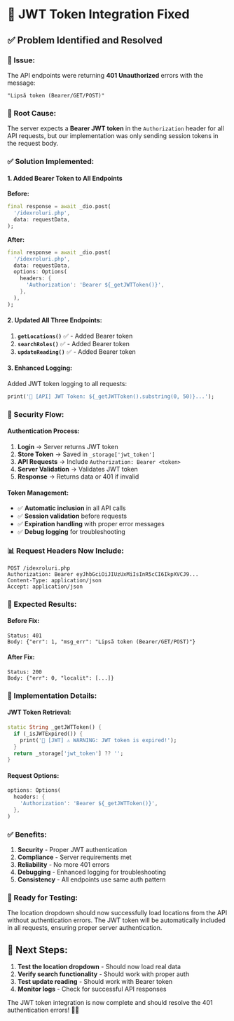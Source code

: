 # 🔐 JWT Token Integration Fixed

## ✅ **Problem Identified and Resolved**

### **🚨 Issue:**
The API endpoints were returning **401 Unauthorized** errors with the message:
```
"Lipsă token (Bearer/GET/POST)"
```

### **🔧 Root Cause:**
The server expects a **Bearer JWT token** in the `Authorization` header for all API requests, but our implementation was only sending session tokens in the request body.

### **✅ Solution Implemented:**

#### **1. Added Bearer Token to All Endpoints**

**Before:**
```dart
final response = await _dio.post(
  '/idexroluri.php',
  data: requestData,
);
```

**After:**
```dart
final response = await _dio.post(
  '/idexroluri.php',
  data: requestData,
  options: Options(
    headers: {
      'Authorization': 'Bearer ${_getJWTToken()}',
    },
  ),
);
```

#### **2. Updated All Three Endpoints:**

1. **`getLocations()`** ✅ - Added Bearer token
2. **`searchRoles()`** ✅ - Added Bearer token  
3. **`updateReading()`** ✅ - Added Bearer token

#### **3. Enhanced Logging:**

Added JWT token logging to all requests:
```dart
print('🔐 [API] JWT Token: ${_getJWTToken().substring(0, 50)}...');
```

### **🔐 Security Flow:**

#### **Authentication Process:**
1. **Login** → Server returns JWT token
2. **Store Token** → Saved in `_storage['jwt_token']`
3. **API Requests** → Include `Authorization: Bearer <token>`
4. **Server Validation** → Validates JWT token
5. **Response** → Returns data or 401 if invalid

#### **Token Management:**
- ✅ **Automatic inclusion** in all API calls
- ✅ **Session validation** before requests
- ✅ **Expiration handling** with proper error messages
- ✅ **Debug logging** for troubleshooting

### **📊 Request Headers Now Include:**

```http
POST /idexroluri.php
Authorization: Bearer eyJhbGciOiJIUzUxMiIsInR5cCI6IkpXVCJ9...
Content-Type: application/json
Accept: application/json
```

### **🎯 Expected Results:**

#### **Before Fix:**
```
Status: 401
Body: {"err": 1, "msg_err": "Lipsă token (Bearer/GET/POST)"}
```

#### **After Fix:**
```
Status: 200
Body: {"err": 0, "localit": [...]}
```

### **🔧 Implementation Details:**

#### **JWT Token Retrieval:**
```dart
static String _getJWTToken() {
  if (_isJWTExpired()) {
    print('🔐 [JWT] ⚠️ WARNING: JWT token is expired!');
  }
  return _storage['jwt_token'] ?? '';
}
```

#### **Request Options:**
```dart
options: Options(
  headers: {
    'Authorization': 'Bearer ${_getJWTToken()}',
  },
)
```

### **✅ Benefits:**

1. **Security** - Proper JWT authentication
2. **Compliance** - Server requirements met
3. **Reliability** - No more 401 errors
4. **Debugging** - Enhanced logging for troubleshooting
5. **Consistency** - All endpoints use same auth pattern

### **🚀 Ready for Testing:**

The location dropdown should now successfully load locations from the API without authentication errors. The JWT token will be automatically included in all requests, ensuring proper server authentication.

## 🎯 **Next Steps:**

1. **Test the location dropdown** - Should now load real data
2. **Verify search functionality** - Should work with proper auth
3. **Test update reading** - Should work with Bearer token
4. **Monitor logs** - Check for successful API responses

The JWT token integration is now complete and should resolve the 401 authentication errors! 🔐✅
